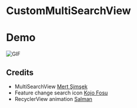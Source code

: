 # CustomMultiSearchView

# Demo
![GIF](https://raw.githubusercontent.com/raisalfs/CustomMultiSearchView/master/1.gif)

## Credits
* MultiSearchView [Mert Şimşek](https://github.com/iammert)
* Feature change search icon  [Kojo Fosu](https://github.com/kojofosu)
* RecyclerView animation [Salman](https://github.com/SalmanZach)
